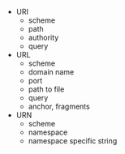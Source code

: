 - URI
	- scheme
	- path
	- authority
	- query
- URL
	- scheme
	- domain name
	- port
	- path to file
	- query
	- anchor, fragments
- URN
	- scheme
	- namespace
	- namespace specific string

